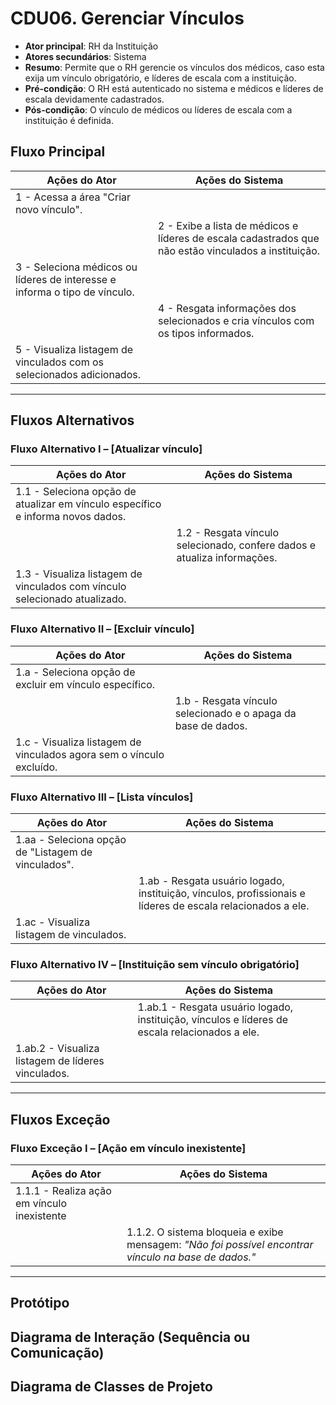 # CDU06. Gerenciar Vínculos

- **Ator principal**: RH da Instituição  
- **Atores secundários**: Sistema  
- **Resumo**: Permite que o RH gerencie os vínculos dos médicos, caso esta exija um vínculo obrigatório, e líderes de escala com a instituição. 
- **Pré-condição**: O RH está autenticado no sistema e médicos e líderes de escala devidamente cadastrados.  
- **Pós-condição**: O vínculo de médicos ou líderes de escala com a instituição é definida.

## Fluxo Principal

| Ações do Ator                                                              | Ações do Sistema                                                                                     |
|----------------------------------------------------------------------------|------------------------------------------------------------------------------------------------------|
| 1 - Acessa a área "Criar novo vínculo".                                    |                                                                                                      |
|                                                                            | 2 - Exibe a lista de médicos e líderes de escala cadastrados que não estão vinculados a instituição. |
| 3 - Seleciona médicos ou líderes de interesse e informa o tipo de vínculo. |                                                                                                      |
|                                                                            | 4 - Resgata informações dos selecionados e cria vínculos com os tipos informados.                    |
| 5 - Visualiza listagem de vinculados com os selecionados adicionados.      |                                                                                                      |

---

## Fluxos Alternativos

### Fluxo Alternativo I – [Atualizar vínculo]
| Ações do Ator                                                                   | Ações do Sistema                                                         |
|---------------------------------------------------------------------------------|--------------------------------------------------------------------------|
| 1.1 - Seleciona opção de atualizar em vínculo específico e informa novos dados. |                                                                          |
|                                                                                 | 1.2 - Resgata vínculo selecionado, confere dados e atualiza informações. |
| 1.3 - Visualiza listagem de vinculados com vínculo selecionado atualizado.      |                                                                          |

### Fluxo Alternativo II – [Excluir vínculo]
| Ações do Ator                                                        | Ações do Sistema                                              |
|----------------------------------------------------------------------|---------------------------------------------------------------|
| 1.a - Seleciona opção de excluir em vínculo específico.              |                                                               |
|                                                                      | 1.b - Resgata vínculo selecionado e o apaga da base de dados. |
| 1.c - Visualiza listagem de vinculados agora sem o vínculo excluído. |                                                               |

### Fluxo Alternativo III – [Lista vínculos]
| Ações do Ator                                       | Ações do Sistema                                                                                            |
|-----------------------------------------------------|-------------------------------------------------------------------------------------------------------------|
| 1.aa - Seleciona opção de "Listagem de vinculados". |                                                                                                             |
|                                                     | 1.ab - Resgata usuário logado, instituição, vínculos, profissionais e líderes de escala relacionados a ele. |
| 1.ac - Visualiza listagem de vinculados.            |                                                                                                             |

### Fluxo Alternativo IV – [Instituição sem vínculo obrigatório]
| Ações do Ator                                      | Ações do Sistema                                                                               |
|----------------------------------------------------|------------------------------------------------------------------------------------------------|
|                                                    | 1.ab.1 - Resgata usuário logado, instituição, vínculos e líderes de escala relacionados a ele. |
| 1.ab.2 - Visualiza listagem de líderes vinculados. |                                                                                                |

---

## Fluxos Exceção

### Fluxo Exceção I – [Ação em vínculo inexistente]
| Ações do Ator                               | Ações do Sistema                                                                                     |
|---------------------------------------------|------------------------------------------------------------------------------------------------------|
| 1.1.1 - Realiza ação em vínculo inexistente |                                                                                                      |
|                                             | 1.1.2. O sistema bloqueia e exibe mensagem: *"Não foi possível encontrar vínculo na base de dados."* |

---

## Protótipo

## Diagrama de Interação (Sequência ou Comunicação)

## Diagrama de Classes de Projeto
